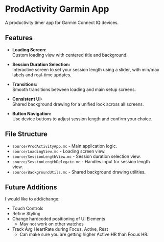 # ProdActivity Garmin App

A productivity timer app for Garmin Connect IQ devices.

## Features

- **Loading Screen:**  
  Custom loading view with centered title and background.

- **Session Duration Selection:**  
  Interactive screen to set your session length using a slider, with min/max labels and real-time updates.

- **Transitions:**  
  Smooth transitions between loading and main setup screens.

- **Consistent UI:**  
  Shared background drawing for a unified look across all screens.

- **Button Navigation:**  
  Use device buttons to adjust session length and confirm your choice.

## File Structure

- `source/ProdActivityApp.mc` - Main application logic.
- `source/LoadingView.mc` - Loading screen view.
- `source/SessionLengthView.mc` - Session duration selection view.
- `source/SessionLengthDelegate.mc` - Handles input for session length view.
- `source/BackgroundUtils.mc` - Shared background drawing utilities.

## Future Additions
I would like to add/change:
  - Touch Controls
  - Refine Styling
  - Change hardcoded positioning of UI Elements
    - May not work on other watches
  - Track Avg HeartRate during Focus, Active, Rest
    - Can make sure you are getting higher Active HR than Focus HR.